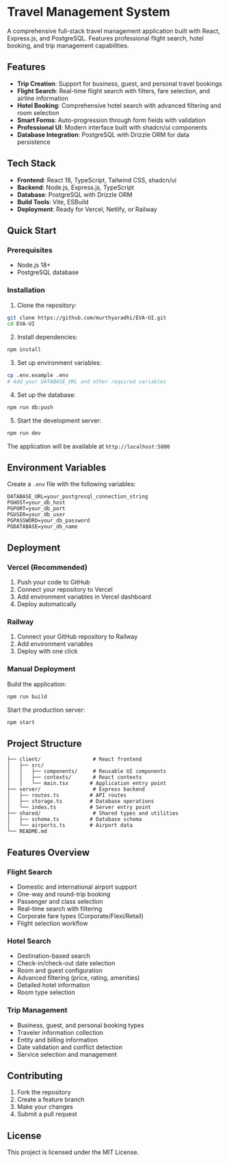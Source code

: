# Travel Management System

A comprehensive full-stack travel management application built with React, Express.js, and PostgreSQL. Features professional flight search, hotel booking, and trip management capabilities.

## Features

- **Trip Creation**: Support for business, guest, and personal travel bookings
- **Flight Search**: Real-time flight search with filters, fare selection, and airline information
- **Hotel Booking**: Comprehensive hotel search with advanced filtering and room selection
- **Smart Forms**: Auto-progression through form fields with validation
- **Professional UI**: Modern interface built with shadcn/ui components
- **Database Integration**: PostgreSQL with Drizzle ORM for data persistence

## Tech Stack

- **Frontend**: React 18, TypeScript, Tailwind CSS, shadcn/ui
- **Backend**: Node.js, Express.js, TypeScript
- **Database**: PostgreSQL with Drizzle ORM
- **Build Tools**: Vite, ESBuild
- **Deployment**: Ready for Vercel, Netlify, or Railway

## Quick Start

### Prerequisites
- Node.js 18+
- PostgreSQL database

### Installation

1. Clone the repository:
```bash
git clone https://github.com/murthyaradhi/EVA-UI.git
cd EVA-UI
```

2. Install dependencies:
```bash
npm install
```

3. Set up environment variables:
```bash
cp .env.example .env
# Add your DATABASE_URL and other required variables
```

4. Set up the database:
```bash
npm run db:push
```

5. Start the development server:
```bash
npm run dev
```

The application will be available at `http://localhost:5000`

## Environment Variables

Create a `.env` file with the following variables:

```
DATABASE_URL=your_postgresql_connection_string
PGHOST=your_db_host
PGPORT=your_db_port
PGUSER=your_db_user
PGPASSWORD=your_db_password
PGDATABASE=your_db_name
```

## Deployment

### Vercel (Recommended)

1. Push your code to GitHub
2. Connect your repository to Vercel
3. Add environment variables in Vercel dashboard
4. Deploy automatically

### Railway

1. Connect your GitHub repository to Railway
2. Add environment variables
3. Deploy with one click

### Manual Deployment

Build the application:
```bash
npm run build
```

Start the production server:
```bash
npm start
```

## Project Structure

```
├── client/                 # React frontend
│   ├── src/
│   │   ├── components/     # Reusable UI components
│   │   ├── contexts/       # React contexts
│   │   └── main.tsx       # Application entry point
├── server/                 # Express backend
│   ├── routes.ts          # API routes
│   ├── storage.ts         # Database operations
│   └── index.ts           # Server entry point
├── shared/                 # Shared types and utilities
│   ├── schema.ts          # Database schema
│   └── airports.ts        # Airport data
└── README.md
```

## Features Overview

### Flight Search
- Domestic and international airport support
- One-way and round-trip booking
- Passenger and class selection
- Real-time search with filtering
- Corporate fare types (Corporate/Flexi/Retail)
- Flight selection workflow

### Hotel Search
- Destination-based search
- Check-in/check-out date selection
- Room and guest configuration
- Advanced filtering (price, rating, amenities)
- Detailed hotel information
- Room type selection

### Trip Management
- Business, guest, and personal booking types
- Traveler information collection
- Entity and billing information
- Date validation and conflict detection
- Service selection and management

## Contributing

1. Fork the repository
2. Create a feature branch
3. Make your changes
4. Submit a pull request

## License

This project is licensed under the MIT License.